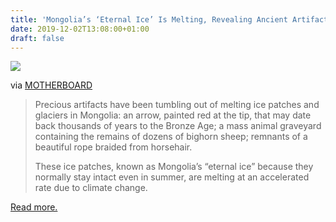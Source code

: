 ```yaml
---
title: 'Mongolia’s ‘Eternal Ice’ Is Melting, Revealing Ancient Artifacts'
date: 2019-12-02T13:08:00+01:00
draft: false
---
```


[![](https://cdn-blog.adafruit.com/uploads/2019/11/1574266620308-sdfsdfdssdf-600x337.jpeg)](https://www.vice.com/en_us/article/8xwpzb/mongolias-eternal-ice-is-melting-revealing-ancient-artifacts)

via [MOTHERBOARD](https://www.vice.com/en_us/article/8xwpzb/mongolias-eternal-ice-is-melting-revealing-ancient-artifacts)

> Precious artifacts have been tumbling out of melting ice patches and glaciers in Mongolia: an arrow, painted red at the tip, that may date back thousands of years to the Bronze Age; a mass animal graveyard containing the remains of dozens of bighorn sheep; remnants of a beautiful rope braided from horsehair.
> 
> These ice patches, known as Mongolia’s “eternal ice” because they normally stay intact even in summer, are melting at an accelerated rate due to climate change.

[Read more.](https://www.vice.com/en_us/article/8xwpzb/mongolias-eternal-ice-is-melting-revealing-ancient-artifacts)